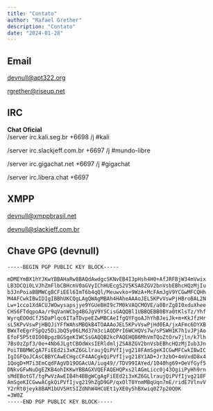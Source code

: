 ```yaml
---
title: "Contato"
author: "Rafael Grether"
description: "Contato"
date: "2024-01-28"
---
```


## Email

devnull@apt322.org

rgrether@riseup.net

## IRC

**Chat Oficial**  
/server irc.kali.seg.br +6698 /j #kali

/server irc.slackjeff.com.br +6697 /j #mundo-libre

/server irc.gigachat.net +6697 /j #gigachat

/server irc.libera.chat +6697

## XMPP

devnull@xmppbrasil.net

devnull@slackjeff.com.br

## Chave GPG (devnull)

```bash
-----BEGIN PGP PUBLIC KEY BLOCK-----

mDMEYmBX1hYJKwYBBAHaRw8BAQdAwdgcSKNvEB4I3pHsh4H0+AfJRFBjW34mVwix
LB3DCQi0LVJhZmFlbCBHcmV0aGVyIChHUEcgS2V5KSA8ZGV2bnVsbEBhcHQzMjIu
b3JnPoiaBBMWCgBCFiEEl6ImT6b4qQl/Meuwvko+9WzA+McFAmJgV9YCGwMFCQHh
M4AFCwkIBwIDIgIBBhUKCQgLAgQWAgMBAh4HAheAAAoJEL5KPvVswPjHBroBAL2N
Lw+1cco1XdACUJWOwysapsjye9YGUeBHI9c7M0kVAQCMOVE/a0BrZg8I0xduXhee
CHS6FTdqpoAa/r9qVanWCbg4BGJgV9YSCisGAQQBl1UBBQEBB0BYa0tKlsTz/Yhf
WyrqEOOdCfJ5DaPlqc6ITaTDvpeEZwMBCAeIfgQYFgoAJhYhBJeiJk+m+KkJfzHr
sL5KPvVswPjHBQJiYFfWAhsMBQkB4TOAAAoJEL5KPvVswPjHd0EA/jxAFmc6DYXB
BWxTeEgrFSpQz5DiJbQ5y06LMd37m3ciAQDPrI6WCHQVs7w/sPSWH1K7h1vJPjAo
EfoF5P5t0IO0BpgzBGSgeKIWCSsGAQQB2kcPAQEHQB6MhVmTQoZtOrw7jln/k7lh
7Bs0zZpf3/0e+4Nb6JLgtCBOdWxsIERldmljZSA8ZGV2bnVsbEBhcHQzMjIub3Jn
PoiTBBMWCgA7FiEEd2i3xKZ6GLlraujQiPVfIjvg218FAmSgeKICGwMFCwkIBwIC
IgIGFQoJCAsCBBYCAwECHgcCF4AACgkQiPVfIjvg218Y1AD+Jr3zbO+4mVxdD8x4
1QogD+M7i3EmCqdFAgVD19OGAcUA/iug49//TDV99IAYed/1040hg69+OeVfGyf5
DNkvGFwNuDgEZKB4ohIKKwYBBAGXVQEFAQEHQPxs2lAGmLicc0j43OgiiPyHh9rn
sMdEBotGT/tgPwVzAwEIB4h4BBgWCgAgFiEEd2i3xKZ6GLlraujQiPVfIjvg218F
AmSgeKICGwwACgkQiPVfIjvg219hZgD9GP/qxOlT0YnmMBqUqn7mE/ridE7VlnvV
Y2rRt0jeyk8BAM1bUVSHt5IZdNhW4HCUEt1yXE0y5hBXwiq0Z7p20Q0K
=3W0Z
-----END PGP PUBLIC KEY BLOCK-----
```
